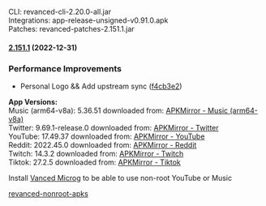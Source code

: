 CLI: revanced-cli-2.20.0-all.jar  
Integrations: app-release-unsigned-v0.91.0.apk  
Patches: revanced-patches-2.151.1.jar  

#### [2.151.1](https://github.com/E85Addict/revanced-patches/compare/v2.151.0...v2.151.1) (2022-12-31)
### Performance Improvements
* Personal Logo && Add upstream sync ([f4cb3e2](https://github.com/E85Addict/revanced-patches/commit/f4cb3e25497e6539d0168c984abc7cde3066c5d9))

  
**App Versions:**  
Music (arm64-v8a): 5.36.51
downloaded from: [APKMirror - Music (arm64-v8a)](https://www.apkmirror.com/apk/google-inc/youtube-music/youtube-music-5-36-51-release/youtube-music-5-36-51-android-apk-download/)  
Twitter: 9.69.1-release.0
downloaded from: [APKMirror - Twitter](https://www.apkmirror.com/apk/twitter-inc/twitter/twitter-9-69-1-release-0-release/twitter-9-69-1-release-0-2-android-apk-download/)  
YouTube: 17.49.37
downloaded from: [APKMirror - YouTube](https://www.apkmirror.com/apk/google-inc/youtube/youtube-17-49-37-release/youtube-17-49-37-2-android-apk-download/)  
Reddit: 2022.45.0
downloaded from: [APKMirror - Reddit](https://www.apkmirror.com/apk/redditinc/reddit/reddit-2022-45-0-release/reddit-2022-45-0-2-android-apk-download/)  
Twitch: 14.3.2
downloaded from: [APKMirror - Twitch](https://www.apkmirror.com/apk/twitch-interactive-inc/twitch/twitch-14-3-2-release/twitch-live-game-streaming-14-3-2-android-apk-download/)  
Tiktok: 27.2.5
downloaded from: [APKMirror - Tiktok](https://www.apkmirror.com/apk/tiktok-pte-ltd/tik-tok-including-musical-ly/tik-tok-including-musical-ly-27-2-5-release/tiktok-27-2-5-android-apk-download/)  

Install [Vanced Microg](https://github.com/inotia00/VancedMicroG/releases) to be able to use non-root YouTube or Music  

[revanced-nonroot-apks](https://github.com/E85Addict/revanced-nonroot-apks)  
